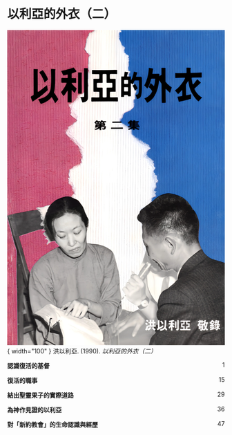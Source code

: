 # 以利亞的外衣（二）
![](../images/cover/以利亞的外衣（二）.webp){ width="100" }
洪以利亞. (1990). *以利亞的外衣（二）*

**認識復活的基督** <span style="float: right;">1</span>

**復活的職事** <span style="float: right;">15</span>

**結出聖靈果子的實際道路** <span style="float: right;">29</span>

**為神作見證的以利亞** <span style="float: right;">36</span>

**對「新約教會」的生命認識與經歷** <span style="float: right;">47</span>
